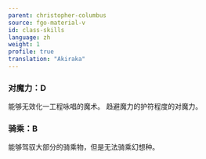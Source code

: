 ```yaml
---
parent: christopher-columbus
source: fgo-material-v
id: class-skills
language: zh
weight: 1
profile: true
translation: "Akiraka"
---
```


### 对魔力：D

能够无效化一工程咏唱的魔术。
趋避魔力的护符程度的对魔力。

### 骑乘：B

能够驾驭大部分的骑乘物，但是无法骑乘幻想种。
